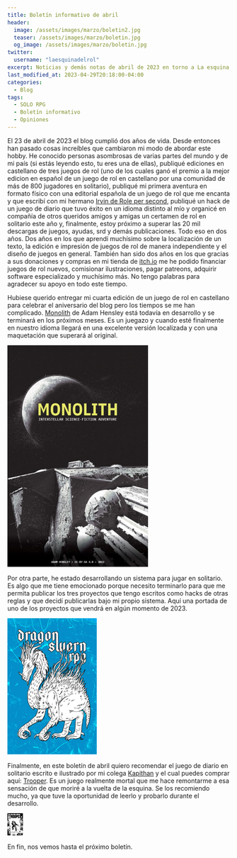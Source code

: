 ```yaml
---
title: Boletín informativo de abril
header:
  image: /assets/images/marzo/boletin2.jpg
  teaser: /assets/images/marzo/boletin.jpg
  og_image: /assets/images/marzo/boletin.jpg
twitter:
  username: "laesquinadelrol"
excerpt: Noticias y demás notas de abril de 2023 en torno a La esquina del rol
last_modified_at: 2023-04-29T20:18:00-04:00
categories:
  - Blog
tags:
  - SOLO RPG
  - Boletín informativo
  - Opiniones
---
```

El 23 de abril de 2023 el blog cumplió dos años de vida. Desde entonces han pasado cosas increíbles que cambiaron mi modo de abordar este hobby. He conocido personas asombrosas de varias partes del mundo y de mi país (si estás leyendo esto, tu eres una de ellas), publiqué ediciones en castellano de tres juegos de rol (uno de los cuales ganó el premio a la mejor edicion en español de un juego de rol en castellano por una comunidad de más de 800 jugadores en solitario), publiqué mi primera aventura en formato físico con una editorial española de un juego de rol que me encanta y que escribí con mi hermano [Irvin de Role per second](https://twitter.com/RolePerSecond), publiqué un hack de un juego de diario que tuvo éxito en un idioma distinto al mío y organicé en compañía de otros queridos amigos y amigas un certamen de rol en solitario este año y, finalmente, estoy próximo a superar las 20 mil descargas de juegos, ayudas, srd y demás publicaciones. Todo eso en dos años. Dos años en los que aprendí muchísimo sobre la localización de un texto, la edición e impresión de juegos de rol de manera independiente y el diseño de juegos en general. También han sido dos años en los que gracias a sus donaciones y compras en mi tienda de [itch.io](https://laesquinadelrol.itch.io/) me he podido financiar juegos de rol nuevos, comisionar ilustraciones, pagar patreons, adquirir software especializado y muchísimo más. No tengo palabras para agradecer su apoyo en todo este tiempo.

Hubiese querido entregar mi cuarta edición de un juego de rol en castellano para celebrar el aniversario del blog pero los tiempos se me han complicado. [Monolith](https://adamhensley.itch.io/monolith) de Adam Hensley está todavía en desarrollo y se terminará en los próximos meses. Es un juegazo y cuando esté finalmente en nuestro idioma llegará en una excelente versión localizada y con una maquetación que superará al original.

<img src="/assets/images/marzo/monolith.jpg" style="zoom:50%;" />

Por otra parte, he estado desarrollando un sistema para jugar en solitario. Es algo que me tiene emocionado porque necesito terminarlo para que me permita publicar los tres proyectos que tengo escritos como hacks de otras reglas y que decidí publicarlas bajo mi propio sistema. Aquí una portada de uno de los proyectos que vendrá en algún momento de 2023.

<img src="/assets/images/marzo/ds.jpg" style="zoom:30%;" />

Finalmente, en este boletín de abril quiero recomendar el juego de diario en solitario escrito e ilustrado por mi colega [Kapithan](https://twitter.com/KapithanRPG) y el cual puedes comprar aquí: [Trooper](https://kapithan.itch.io/trooper). Es un juego realmente mortal que me hace remontarme a esa sensación de que moriré a la vuelta de la esquina. Se los recomiendo mucho, ya que tuve la oportunidad de leerlo y probarlo durante el desarrollo.

<img src="/assets/images/marzo/trooper.png" style="zoom:5%;" />

En fin, nos vemos hasta el próximo boletín.


<script type='text/javascript' src='https://storage.ko-fi.com/cdn/widget/Widget_2.js'></script><script type='text/javascript'>kofiwidget2.init('Invítame un café', '#29abe0', 'X8X035NUM');kofiwidget2.draw();</script>
